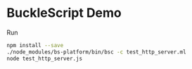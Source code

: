
# BuckleScript Demo


Run

```sh
npm install --save
./node_modules/bs-platform/bin/bsc -c test_http_server.ml
node test_http_server.js
```
